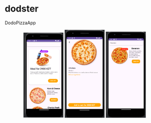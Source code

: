 # dodster
DodoPizzaApp
<div align="center">
        <img src="img/main.png" alt="Logo" width="25%">
        <img src="img/pizza_description.png" alt="Logo" width="25%">
        <img src="img/find.png" alt="Logo" width="25%">
</div>
